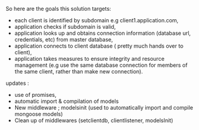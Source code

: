So here are the goals this solution targets:

- each client is identified by subdomain e.g client1.application.com,
- application checks if subdomain is valid,
- application looks up and obtains connection information (database url, credentials, etc) from master database,
- application connects to client database ( pretty much hands over to client),
- application takes measures to ensure integrity and resource management (e.g use the same database connection for members of the same client, rather than make new connection).

updates :

- use of promises,
- automatic import & compilation of models
- New middleware ; modelsinit (used to automatically import and compile mongoose models)
- Clean up of middlewares (setclientdb, clientlistener, modelsInit)